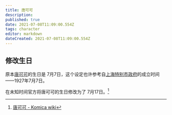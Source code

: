 ```yaml
---
title: 唐可可
description: 
published: true
date: 2021-07-08T11:09:00.554Z
tags: character
editor: markdown
dateCreated: 2021-07-08T11:09:00.554Z
---
```


## 修改生日

原本[唐可可](https://wiki.komica.org/唐可可)的生日是 7月7日，这个设定也许参考自[上海特别市政府](https://zh.wikipedia.org/zh-hans/上海特别市政府)的成立时间——1927年7月7日。

在未知时间官方将唐可可的生日修改为了 7月17日。[^tcc]

[^tcc]: [唐可可 - Komica wiki](https://web.archive.org/web/20210302005341/https://wiki.komica.org/%E5%94%90%E5%8F%AF%E5%8F%AF)
